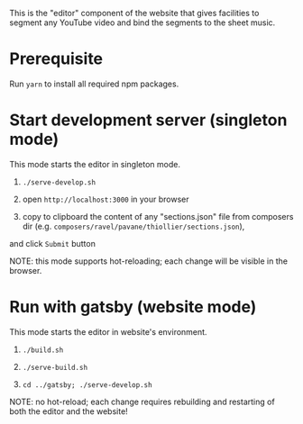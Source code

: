 This is the "editor" component of the website that gives facilities to segment any YouTube
video and bind the segments to the sheet music.

# Prerequisite

Run `yarn` to install all required npm packages.

# Start development server (singleton mode)

This mode starts the editor in singleton mode.

1. `./serve-develop.sh`

2. open `http://localhost:3000` in your browser
 
3. copy to clipboard the content of any "sections.json" file from composers dir (e.g. `composers/ravel/pavane/thiollier/sections.json`),

and click `Submit` button

NOTE: this mode supports hot-reloading; each change will be visible in the browser.

# Run with gatsby (website mode)

This mode starts the editor in website's environment. 

1. `./build.sh`

2. `./serve-build.sh`

3. `cd ../gatsby; ./serve-develop.sh`

NOTE: no hot-reload; each change requires rebuilding and restarting of both the editor 
      and the website!